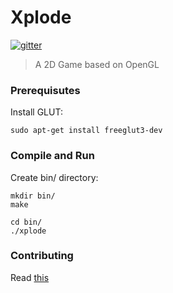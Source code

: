 # Xplode

[![gitter](https://badges.gitter.im/gitterHQ/gitterHQ.github.io.svg)](https://gitter.im/Bytes_Club/General)

> A 2D Game based on OpenGL

### Prerequisutes

Install GLUT:

```
sudo apt-get install freeglut3-dev
```

### Compile and Run

Create bin/ directory:

```
mkdir bin/
make

cd bin/
./xplode
```

### Contributing

Read [this](https://bytesclub.github.io/contributing/)
